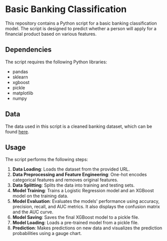 # Basic Banking Classification

This repository contains a Python script for a basic banking classification model. The script is designed to predict whether a person will apply for a financial product based on various features.

## Dependencies

The script requires the following Python libraries:

- pandas
- sklearn
- xgboost
- pickle
- matplotlib
- numpy

## Data

The data used in this script is a cleaned banking dataset, which can be found [here](https://raw.githubusercontent.com/konradbachusz/AI-training/main/classification/data/bank_cleaned.csv).

## Usage

The script performs the following steps:

1. **Data Loading**: Loads the dataset from the provided URL.
2. **Data Preprocessing and Feature Engineering**: One-hot encodes categorical features and removes original features.
3. **Data Splitting**: Splits the data into training and testing sets.
4. **Model Training**: Trains a Logistic Regression model and an XGBoost model on the training data.
5. **Model Evaluation**: Evaluates the models' performance using accuracy, precision, recall, and AUC metrics. It also displays the confusion matrix and the AUC curve.
6. **Model Saving**: Saves the final XGBoost model to a pickle file.
7. **Model Loading**: Loads a pre-trained model from a pickle file.
8. **Prediction**: Makes predictions on new data and visualizes the prediction probabilities using a gauge chart.

